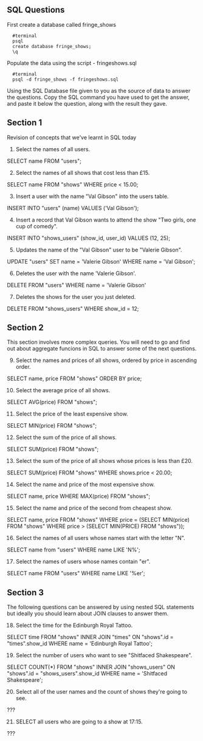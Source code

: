 ## SQL Questions

First create a database called fringe_shows
```
  #terminal
  psql
  create database fringe_shows;
  \q
```

Populate the data using the script - fringeshows.sql
```
  #terminal
  psql -d fringe_shows -f fringeshows.sql
```

Using the SQL Database file given to you as the source of data to answer the questions.  Copy the SQL command you have used to get the answer, and paste it below the question, along with the result they gave.


## Section 1

  Revision of concepts that we've learnt in SQL today

  1. Select the names of all users.

  SELECT name FROM "users";

  2. Select the names of all shows that cost less than £15.

  SELECT name FROM "shows" WHERE price < 15.00;

  3. Insert a user with the name "Val Gibson" into the users table.

   INSERT INTO "users" (name) VALUES ('Val Gibson');

  4. Insert a record that Val Gibson wants to attend the show "Two girls, one cup of comedy".

  INSERT INTO "shows_users" (show_id, user_id) VALUES (12, 25);

  5. Updates the name of the "Val Gibson" user to be "Valerie Gibson".

  UPDATE "users" SET name = 'Valerie Gibson' WHERE name = 'Val Gibson';

  6. Deletes the user with the name 'Valerie Gibson'.

  DELETE FROM "users" WHERE name = 'Valerie Gibson'

  7. Deletes the shows for the user you just deleted.

  DELETE FROM "shows_users" WHERE show_id = 12;

## Section 2

  This section involves more complex queries.  You will need to go and find out about aggregate funcions in SQL to answer some of the next questions.

  9. Select the names and prices of all shows, ordered by price in ascending order.

 SELECT name, price FROM "shows" ORDER BY price;

  10. Select the average price of all shows.

  SELECT AVG(price) FROM "shows";

  11. Select the price of the least expensive show.

  SELECT MIN(price) FROM "shows";

  12. Select the sum of the price of all shows.

  SELECT SUM(price) FROM "shows";

  13. Select the sum of the price of all shows whose prices is less than £20.

  SELECT SUM(price) FROM "shows" WHERE shows.price < 20.00;


  14. Select the name and price of the most expensive show.

  SELECT name, price WHERE MAX(price) FROM "shows";

  15. Select the name and price of the second from cheapest show.

  SELECT name, price FROM "shows" WHERE price = (SELECT MIN(price) FROM "shows" WHERE price > (SELECT MIN(PRICE) FROM "shows"));


  16. Select the names of all users whose names start with the letter "N".

  SELECT name from "users" WHERE name LIKE 'N%';

  17. Select the names of users whose names contain "er".

  SELECT name FROM "users" WHERE name LIKE '%er';

## Section 3

  The following questions can be answered by using nested SQL statements but ideally you should learn about JOIN clauses to answer them.

  18. Select the time for the Edinburgh Royal Tattoo.

  SELECT time FROM "shows" INNER JOIN "times" ON "shows".id = "times".show_id WHERE name = 'Edinburgh Royal Tattoo';

  19. Select the number of users who want to see "Shitfaced Shakespeare".

  SELECT COUNT(*) FROM "shows" INNER JOIN "shows_users" ON "shows".id = "shows_users".show_id WHERE name = 'Shitfaced Shakespeare';

  20. Select all of the user names and the count of shows they're going to see.

  ???

  21. SELECT all users who are going to a show at 17:15.

  ???


